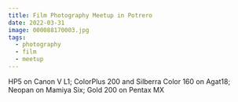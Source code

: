 ```yaml
---
title: Film Photography Meetup in Potrero
date: 2022-03-31
image: 000088170003.jpg
tags:
  - photography
  - film
  - meetup
---
```



<v-img src="000088170003.jpg" alt="bar" :dirp="dir"></v-img>
<v-img src="000088150029.jpg" alt="bar" :dirp="dir"></v-img>
<v-img src="pos_DSC03282.jpg" alt="bar" :dirp="dir"></v-img>
<v-img src="000088160012.jpg" alt="bar" :dirp="dir"></v-img>
<v-img src="pos_DSC03111.jpg" alt="bar" :dirp="dir"></v-img>
<v-img src="000088160027.jpg" alt="bar" :dirp="dir"></v-img>
<v-img src="000088160028.jpg" alt="bar" :dirp="dir"></v-img>
<v-img src="000088160032.jpg" alt="bar" :dirp="dir"></v-img>
<v-img src="000088170036.jpg" alt="bar" :dirp="dir"></v-img>
<v-img src="pos_DSC03043.jpg" alt="bar" :dirp="dir"></v-img>
<v-img src="000044450034.jpg" alt="bar" :dirp="dir"></v-img>
<v-img src="000088170004.jpg" alt="bar" :dirp="dir"></v-img>
<v-img src="000088170014.jpg" alt="bar" :dirp="dir"></v-img>
<v-img src="pos_DSC03040.jpg" alt="bar" :dirp="dir"></v-img>
<v-img src="000088170021.jpg" alt="bar" :dirp="dir"></v-img>
<v-img src="000088170027.jpg" alt="bar" :dirp="dir"></v-img>
<v-img src="000088170028.jpg" alt="bar" :dirp="dir"></v-img>
<v-img src="pos_DSC03283.jpg" alt="bar" :dirp="dir"></v-img>
<v-img src="000088170031.jpg" alt="bar" :dirp="dir"></v-img>



HP5 on Canon V L1; ColorPlus 200 and Silberra Color 160 on Agat18; Neopan on Mamiya Six; Gold 200 on Pentax MX



